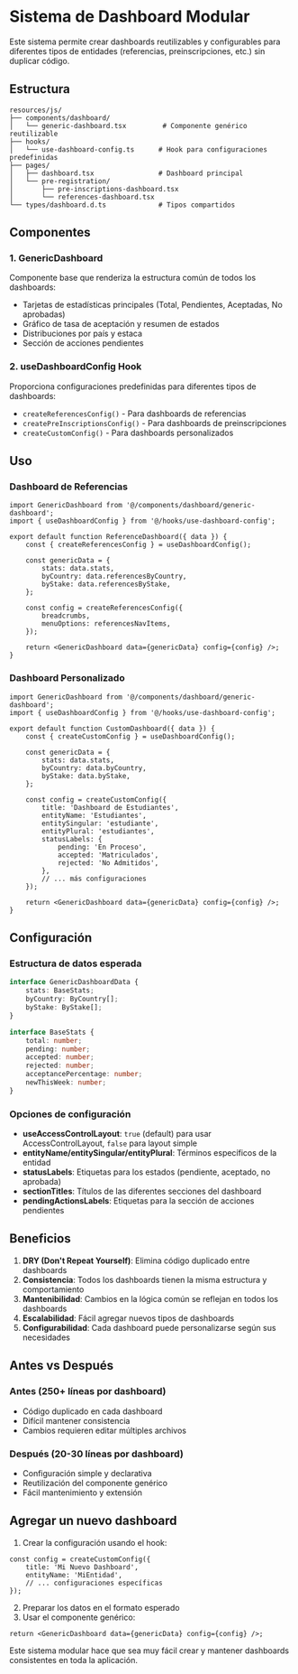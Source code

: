 # Sistema de Dashboard Modular

Este sistema permite crear dashboards reutilizables y configurables para diferentes tipos de entidades (referencias, preinscripciones, etc.) sin duplicar código.

## Estructura

```
resources/js/
├── components/dashboard/
│   └── generic-dashboard.tsx         # Componente genérico reutilizable
├── hooks/
│   └── use-dashboard-config.ts      # Hook para configuraciones predefinidas
├── pages/
│   ├── dashboard.tsx                # Dashboard principal
│   └── pre-registration/
│       ├── pre-inscriptions-dashboard.tsx
│       └── references-dashboard.tsx
└── types/dashboard.d.ts             # Tipos compartidos
```

## Componentes

### 1. GenericDashboard
Componente base que renderiza la estructura común de todos los dashboards:
- Tarjetas de estadísticas principales (Total, Pendientes, Aceptadas, No aprobadas)
- Gráfico de tasa de aceptación y resumen de estados
- Distribuciones por país y estaca
- Sección de acciones pendientes

### 2. useDashboardConfig Hook
Proporciona configuraciones predefinidas para diferentes tipos de dashboards:
- `createReferencesConfig()` - Para dashboards de referencias
- `createPreInscriptionsConfig()` - Para dashboards de preinscripciones
- `createCustomConfig()` - Para dashboards personalizados

## Uso

### Dashboard de Referencias
```tsx
import GenericDashboard from '@/components/dashboard/generic-dashboard';
import { useDashboardConfig } from '@/hooks/use-dashboard-config';

export default function ReferenceDashboard({ data }) {
    const { createReferencesConfig } = useDashboardConfig();
    
    const genericData = {
        stats: data.stats,
        byCountry: data.referencesByCountry,
        byStake: data.referencesByStake,
    };

    const config = createReferencesConfig({
        breadcrumbs,
        menuOptions: referencesNavItems,
    });

    return <GenericDashboard data={genericData} config={config} />;
}
```

### Dashboard Personalizado
```tsx
import GenericDashboard from '@/components/dashboard/generic-dashboard';
import { useDashboardConfig } from '@/hooks/use-dashboard-config';

export default function CustomDashboard({ data }) {
    const { createCustomConfig } = useDashboardConfig();
    
    const genericData = {
        stats: data.stats,
        byCountry: data.byCountry,
        byStake: data.byStake,
    };

    const config = createCustomConfig({
        title: 'Dashboard de Estudiantes',
        entityName: 'Estudiantes',
        entitySingular: 'estudiante',
        entityPlural: 'estudiantes',
        statusLabels: {
            pending: 'En Proceso',
            accepted: 'Matriculados',
            rejected: 'No Admitidos',
        },
        // ... más configuraciones
    });

    return <GenericDashboard data={genericData} config={config} />;
}
```

## Configuración

### Estructura de datos esperada
```typescript
interface GenericDashboardData {
    stats: BaseStats;
    byCountry: ByCountry[];
    byStake: ByStake[];
}

interface BaseStats {
    total: number;
    pending: number;
    accepted: number;
    rejected: number;
    acceptancePercentage: number;
    newThisWeek: number;
}
```

### Opciones de configuración
- **useAccessControlLayout**: `true` (default) para usar AccessControlLayout, `false` para layout simple
- **entityName/entitySingular/entityPlural**: Términos específicos de la entidad
- **statusLabels**: Etiquetas para los estados (pendiente, aceptado, no aprobada)
- **sectionTitles**: Títulos de las diferentes secciones del dashboard
- **pendingActionsLabels**: Etiquetas para la sección de acciones pendientes

## Beneficios

1. **DRY (Don't Repeat Yourself)**: Elimina código duplicado entre dashboards
2. **Consistencia**: Todos los dashboards tienen la misma estructura y comportamiento
3. **Mantenibilidad**: Cambios en la lógica común se reflejan en todos los dashboards
4. **Escalabilidad**: Fácil agregar nuevos tipos de dashboards
5. **Configurabilidad**: Cada dashboard puede personalizarse según sus necesidades

## Antes vs Después

### Antes (250+ líneas por dashboard)
- Código duplicado en cada dashboard
- Difícil mantener consistencia
- Cambios requieren editar múltiples archivos

### Después (20-30 líneas por dashboard)
- Configuración simple y declarativa
- Reutilización del componente genérico
- Fácil mantenimiento y extensión

## Agregar un nuevo dashboard

1. Crear la configuración usando el hook:
```tsx
const config = createCustomConfig({
    title: 'Mi Nuevo Dashboard',
    entityName: 'MiEntidad',
    // ... configuraciones específicas
});
```

2. Preparar los datos en el formato esperado
3. Usar el componente genérico:
```tsx
return <GenericDashboard data={genericData} config={config} />;
```

Este sistema modular hace que sea muy fácil crear y mantener dashboards consistentes en toda la aplicación.
